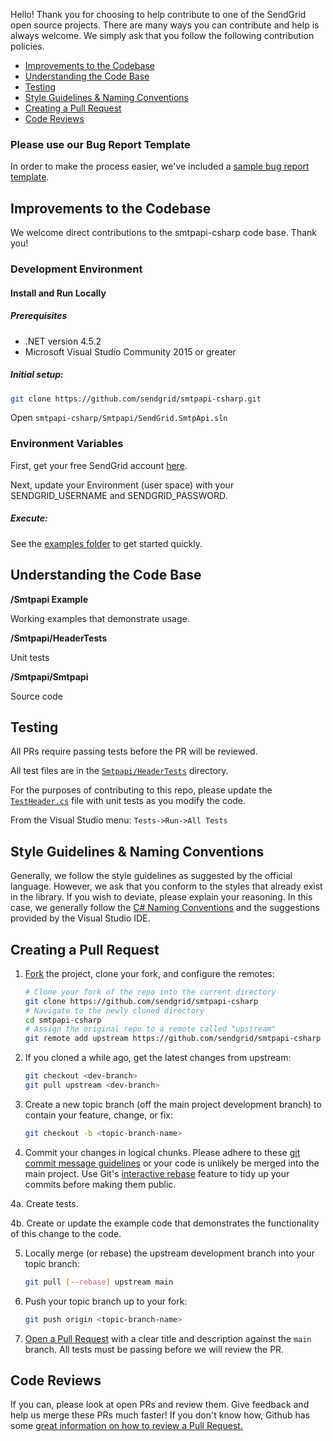 Hello! Thank you for choosing to help contribute to one of the SendGrid open source projects. There are many ways you can contribute and help is always welcome.  We simply ask that you follow the following contribution policies.

- [Improvements to the Codebase](#improvements-to-the-codebase)
- [Understanding the Code Base](#understanding-the-codebase)
- [Testing](#testing)
- [Style Guidelines & Naming Conventions](#style-guidelines-and-naming-conventions)
- [Creating a Pull Request](#creating-a-pull-request)
- [Code Reviews](#code-reviews)

### Please use our Bug Report Template

In order to make the process easier, we've included a [sample bug report template](ISSUE_TEMPLATE.md).

<a name="improvements-to-the-codebase"></a>
## Improvements to the Codebase

We welcome direct contributions to the smtpapi-csharp code base. Thank you!

### Development Environment ###

#### Install and Run Locally ####

##### Prerequisites #####

- .NET version 4.5.2
- Microsoft Visual Studio Community 2015 or greater

##### Initial setup: #####

```bash
git clone https://github.com/sendgrid/smtpapi-csharp.git
```

Open `smtpapi-csharp/Smtpapi/SendGrid.SmtpApi.sln`

### Environment Variables

First, get your free SendGrid account [here](https://sendgrid.com/free?source=smtpapi-csharp).

Next, update your Environment (user space) with your SENDGRID_USERNAME and SENDGRID_PASSWORD.

##### Execute: #####

See the [examples folder](Smtpapi/Example) to get started quickly.

<a name="understanding-the-codebase"></a>
## Understanding the Code Base

<!---optionally provide a brief summary explaining the architecture of the code-->

**/Smtpapi Example**

Working examples that demonstrate usage.

**/Smtpapi/HeaderTests**

Unit tests

**/Smtpapi/Smtpapi**

Source code

<a name="testing"></a>
## Testing

All PRs require passing tests before the PR will be reviewed.

All test files are in the [`Smtpapi/HeaderTests`](Smtpapi/HeaderTests) directory.

For the purposes of contributing to this repo, please update the [`TestHeader.cs`](Smtpapi/HeaderTests/TestHeader.cs) file with unit tests as you modify the code.

From the Visual Studio menu: `Tests->Run->All Tests`

<a name="style-guidelines-and-naming-conventions"></a>
## Style Guidelines & Naming Conventions

Generally, we follow the style guidelines as suggested by the official language. However, we ask that you conform to the styles that already exist in the library. If you wish to deviate, please explain your reasoning. In this case, we generally follow the [C# Naming Conventions](https://msdn.microsoft.com/library/ms229045(v=vs.100).aspx) and the suggestions provided by the Visual Studio IDE.

## Creating a Pull Request<a name="creating-a-pull-request"></a>

1. [Fork](https://help.github.com/fork-a-repo/) the project, clone your fork,
   and configure the remotes:

   ```bash
   # Clone your fork of the repo into the current directory
   git clone https://github.com/sendgrid/smtpapi-csharp
   # Navigate to the newly cloned directory
   cd smtpapi-csharp
   # Assign the original repo to a remote called "upstream"
   git remote add upstream https://github.com/sendgrid/smtpapi-csharp
   ```

2. If you cloned a while ago, get the latest changes from upstream:

   ```bash
   git checkout <dev-branch>
   git pull upstream <dev-branch>
   ```

3. Create a new topic branch (off the main project development branch) to
   contain your feature, change, or fix:

   ```bash
   git checkout -b <topic-branch-name>
   ```

4. Commit your changes in logical chunks. Please adhere to these [git commit
   message guidelines](http://tbaggery.com/2008/04/19/a-note-about-git-commit-messages.html)
   or your code is unlikely be merged into the main project. Use Git's
   [interactive rebase](https://help.github.com/articles/interactive-rebase)
   feature to tidy up your commits before making them public.

4a. Create tests.

4b. Create or update the example code that demonstrates the functionality of this change to the code.

5. Locally merge (or rebase) the upstream development branch into your topic branch:

   ```bash
   git pull [--rebase] upstream main
   ```

6. Push your topic branch up to your fork:

   ```bash
   git push origin <topic-branch-name>
   ```

7. [Open a Pull Request](https://help.github.com/articles/using-pull-requests/)
    with a clear title and description against the `main` branch. All tests must be passing before we will review the PR.
    
## Code Reviews<a name="code-reviews"></a>
If you can, please look at open PRs and review them. Give feedback and help us merge these PRs much faster! If you don't know how, Github has some <a href="https://help.github.com/articles/about-pull-request-reviews/">great information on how to review a Pull Request.</a>
